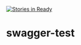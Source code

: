 [![Stories in Ready](https://badge.waffle.io/eat-sleep-code-repeat/swagger-test.png?label=ready&title=Ready)](https://waffle.io/eat-sleep-code-repeat/swagger-test)
# swagger-test